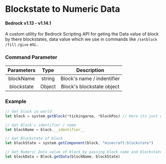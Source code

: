 # Blockstate to Numeric Data
#### Bedrock v1.13 - v1.14.1
A custom utility for Bedrock Scripting API for geting the Data value of block by there blockstates, data value which we use in commands like `/setblock` `/fill` `/give` etc..

### Command Parameter
| Parameters | Type | Description |
|:-------------------:|:-------:|:-------------------:|
| blockName | string   | Block's name / indentifier |
| blockstate  | Object | Block's blockstate object |

### Example 
```javascript
// Get block in world
let block = system.getBlock(*tickingarea, *blockPos) // Here its just example, must use your Ticking Area and Block Position in your script

// Get Block's identifier / name
let blockName = block.__identifier__

// Get Blockstate of block
let blockState = system.getComponent(block, "minecraft:blockstate")

// Get Numeric Data value of block by passing block name and blockstate to function
let blockData = Block.getData(blockName, blockState)
```
